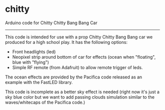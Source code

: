 # chitty
Arduino code for Chitty Chitty Bang Bang Car

___

This code is intended for use with a prop Chitty Chitty Bang Bang car we produced for a high school play.  It has the following options:

- Front headlights (led)
- Neopixel strip around bottom of car for effects (ocean when "floating", blue with "flying")
- Simple RF remote (from Adafruit) to allow remote trigger of leds.

The ocean effects are provided by the Pacifica code released as an example with the FastLED library.

This code is incomplete as a better sky effect is needed (right now it's just a sky blue color but we want to add passing clouds simulation similar to the waves/whitecaps of the Pacifica code.)
